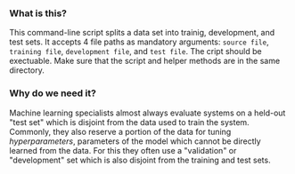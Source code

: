 ### What is this?
This command-line script splits a data set into trainig, development, and test sets.
It accepts 4 file paths as mandatory arguments: `source file`, `training file`, `development file`, and `test file`.  The cript should be exectuable. Make sure that the script and helper methods are in the same directory.


### Why do we need it?
Machine learning specialists almost always evaluate systems on a held-out "test
set" which is disjoint from the data used to train the system. Commonly, they
also reserve a portion of the data for tuning *hyperparameters*, parameters of
the model which cannot be directly learned from the data. For this they often
use a "validation" or "development" set which is also disjoint from the
training and test sets. 
